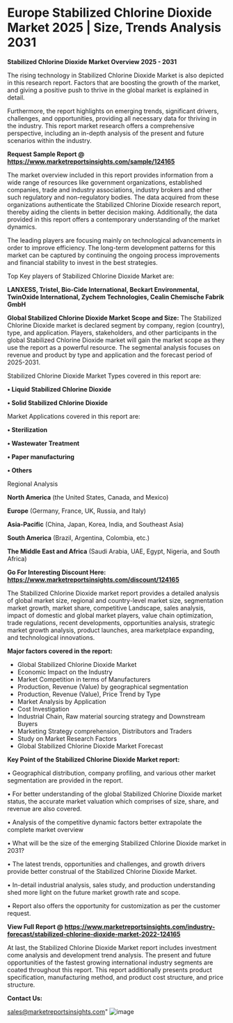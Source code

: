 # Europe Stabilized Chlorine Dioxide Market 2025 | Size, Trends Analysis 2031

<Strong> Stabilized Chlorine Dioxide Market Overview 2025 - 2031</strong>

The rising technology in Stabilized Chlorine Dioxide Market is also depicted in this research report. Factors that are boosting the growth of the market, and giving a positive push to thrive in the global market is explained in detail.

Furthermore, the report highlights on emerging trends, significant drivers, challenges, and opportunities, providing all necessary data for thriving in the industry. This report market research offers a comprehensive perspective, including an in-depth analysis of the present and future scenarios within the industry.

<strong>Request Sample Report @ <a href=https://www.marketreportsinsights.com/sample/124165>https://www.marketreportsinsights.com/sample/124165</a></strong>

The market overview included in this report provides information from a wide range of resources like government organizations, established companies, trade and industry associations, industry brokers and other such regulatory and non-regulatory bodies. The data acquired from these organizations authenticate the Stabilized Chlorine Dioxide research report, thereby aiding the clients in better decision making. Additionally, the data provided in this report offers a contemporary understanding of the market dynamics.

The leading players are focusing mainly on technological advancements in order to improve efficiency. The long-term development patterns for this market can be captured by continuing the ongoing process improvements and financial stability to invest in the best strategies.

Top Key players of Stabilized Chlorine Dioxide Market are:

<strong>LANXESS, Tristel, Bio-Cide International, Beckart Environmental, TwinOxide International, Zychem Technologies, Cealin Chemische Fabrik GmbH</strong>

<strong><b>Global Stabilized Chlorine Dioxide Market Scope and Size:</b></strong>
The Stabilized Chlorine Dioxide market is declared segment by company, region (country), type, and application. Players, stakeholders, and other participants in the global Stabilized Chlorine Dioxide market will gain the market scope as they use the report as a powerful resource. The segmental analysis focuses on revenue and product by type and application and the forecast period of 2025-2031.

Stabilized Chlorine Dioxide Market Types covered in this report are:

<strong>• Liquid Stabilized Chlorine Dioxide

• Solid Stabilized Chlorine Dioxide</strong>

Market Applications covered in this report are:

<strong>• Sterilization

• Wastewater Treatment

• Paper manufacturing

• Others</strong> 

Regional Analysis

<strong>North America</strong> (the United States, Canada, and Mexico)

<strong>Europe</strong> (Germany, France, UK, Russia, and Italy)

<strong>Asia-Pacific</strong> (China, Japan, Korea, India, and Southeast Asia)

<strong>South America</strong> (Brazil, Argentina, Colombia, etc.)

<strong>The Middle East and Africa</strong> (Saudi Arabia, UAE, Egypt, Nigeria, and South Africa)

<strong>Go For Interesting Discount Here: <a href=https://www.marketreportsinsights.com/discount/124165>https://www.marketreportsinsights.com/discount/124165</a></strong>

The Stabilized Chlorine Dioxide market report provides a detailed analysis of global market size, regional and country-level market size, segmentation market growth, market share, competitive Landscape, sales analysis, impact of domestic and global market players, value chain optimization, trade regulations, recent developments, opportunities analysis, strategic market growth analysis, product launches, area marketplace expanding, and technological innovations.

<strong><b>Major factors covered in the report:</b></strong>
<ul>
  <li>Global Stabilized Chlorine Dioxide Market </li>
  <li>Economic Impact on the Industry</li>
  <li>Market Competition in terms of Manufacturers</li>
  <li>Production, Revenue (Value) by geographical segmentation</li>
  <li>Production, Revenue (Value), Price Trend by Type</li>
  <li>Market Analysis by Application</li>
  <li>Cost Investigation</li>
  <li>Industrial Chain, Raw material sourcing strategy and Downstream Buyers</li>
  <li>Marketing Strategy comprehension, Distributors and Traders</li>
  <li>Study on Market Research Factors</li>
  <li>Global Stabilized Chlorine Dioxide Market Forecast</li>
</ul>

<strong><b>Key Point of the Stabilized Chlorine Dioxide Market report:</b></strong>

• Geographical distribution, company profiling, and various other market segmentation are provided in the report.

• For better understanding of the global Stabilized Chlorine Dioxide market status, the accurate market valuation which comprises of size, share, and revenue are also covered.

• Analysis of the competitive dynamic factors better extrapolate the complete market overview

• What will be the size of the emerging Stabilized Chlorine Dioxide market in 2031?

• The latest trends, opportunities and challenges, and growth drivers provide better construal of the Stabilized Chlorine Dioxide Market.

• In-detail industrial analysis, sales study, and production understanding shed more light on the future market growth rate and scope.

• Report also offers the opportunity for customization as per the customer request.

<strong><b>View Full Report @ <a href=https://www.marketreportsinsights.com/industry-forecast/stabilized-chlorine-dioxide-market-2022-124165>https://www.marketreportsinsights.com/industry-forecast/stabilized-chlorine-dioxide-market-2022-124165</a></b></strong>


At last, the Stabilized Chlorine Dioxide Market report includes investment come analysis and development trend analysis. The present and future opportunities of the fastest growing international industry segments are coated throughout this report. This report additionally presents product specification, manufacturing method, and product cost structure, and price structure.

<strong>Contact Us:</strong>

sales@marketreportsinsights.com"
![image](https://github.com/user-attachments/assets/fd2ca77a-a236-417e-9ea7-4d9802434aad)
